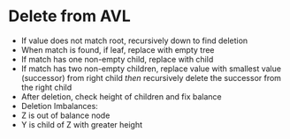 # Delete from AVL
 - If value does not match root, recursively  down to find
   deletion
 - When match is found, if leaf, replace with empty tree
 - If match has one non-empty child, replace with child
 - If match has two non-empty children, replace value with
   smallest value (successor) from right child _then_ recursively
   delete the successor from the right child
 - After deletion, check height of children and fix balance
 - Deletion Imbalances:
  - Z is out of balance node
  - Y is child of Z with greater height

